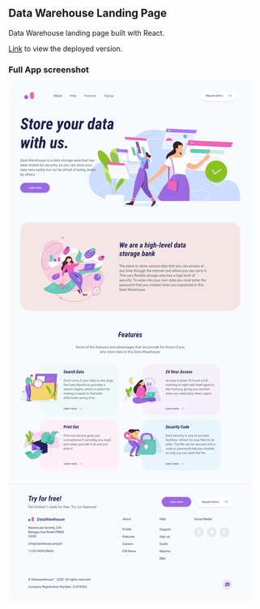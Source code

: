 ## Data Warehouse Landing Page

Data Warehouse landing page built with React.

[Link](https://react-data-warehouse.netlify.app/) to view the deployed version.

### Full App screenshot

![Screenshots](https://github.com/OrekuD/react-data-warehouse/blob/master/src/assets/screenshots/screenshot.png?raw=true)
